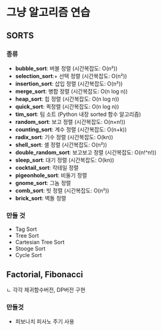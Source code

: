 # 그냥 알고리즘 연습

## SORTS
### 종류
+ **bubble_sort**: 버블 정렬 (시간복잡도: O(n²))
+ **selection_sort**:+  선택 정렬 (시간복잡도: O(n²))
+ **insertion_sort**: 삽입 정렬 (시간복잡도: O(n²))
+ **merge_sort**: 병합 정렬 (시간복잡도: O(n log n))
+ **heap_sort**: 힙 정렬 (시간복잡도: O(n log n))
+ **quick_sort**: 퀵정렬 (시간복잡도: O(n log n))
+ **tim_sort**: 팀 소트 (Python 내장 sorted 함수 알고리즘)
+ **random_sort**: 보고 정렬 (시간복잡도: O(n×n!))
+ **counting_sort**: 계수 정렬 (시간복잡도: O(n+k))
+ **radix_sort**: 기수 정렬 (시간복잡도: O(kn))
+ **shell_sort**: 셸 정렬 (시간복잡도: O(n²))
+ **double_random_sort**: 보고보고 정렬 (시간복잡도: O(n!^n!))
+ **sleep_sort**: 대기 정렬 (시간복잡도: O(kn))
+ **cocktail_sort**: 칵테일 정렬
+ **pigeonhole_sort**: 비둘기 정렬
+ **gnome_sort**: 그놈 정렬
+ **comb_sort**: 빗 정렬 (시간복잡도: O(n²))
+ **brick_sort**: 벽돌 정렬 

### 만들 것
+ Tag Sort
+ Tree Sort
+ Cartesian Tree Sort
+ Stooge Sort
+ Cycle Sort

## Factorial, Fibonacci
ㄴ 각각 제귀함수버전, DP버전 구현

### 만들것
+ 피보나치 피사노 주기 사용